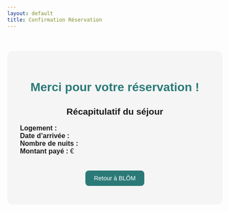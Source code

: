 ```yaml
---
layout: default
title: Confirmation Réservation
---
```


<div style="max-width:600px; margin:50px auto; background:#f5f5f5; padding:30px; border-radius:12px; text-align:center; font-family:sans-serif;">
  <h1 style="color:#2b7a78;">Merci pour votre réservation !</h1>
  <p id="message" style="font-size:1.1rem; margin-bottom:20px;"></p>

  <h2>Récapitulatif du séjour</h2>
  <ul style="list-style:none; padding:0; font-size:1rem; text-align:left;">
    <li><strong>Logement :</strong> <span id="recapLogement"></span></li>
    <li><strong>Date d’arrivée :</strong> <span id="recapDate"></span></li>
    <li><strong>Nombre de nuits :</strong> <span id="recapNuits"></span></li>
    <li><strong>Montant payé :</strong> <span id="recapMontant"></span> €</li>
  </ul>

  <a href="/blom/" style="display:inline-block; margin-top:20px; padding:10px 20px; background:#2b7a78; color:white; text-decoration:none; border-radius:8px;">Retour à BLŌM</a>
</div>

<script>
  const params = new URLSearchParams(window.location.search);

  const success = params.get('success') === 'true';
  document.getElementById('message').textContent = success 
    ? "Votre paiement a été effectué avec succès ✅"
    : "Le paiement a été annulé ou a échoué ❌";
  document.getElementById('message').style.color = success ? 'green' : 'red';

  document.getElementById('recapLogement').textContent = params.get('logement') || 'Non renseigné';
  document.getElementById('recapDate').textContent = params.get('date') || 'Non renseignée';
  document.getElementById('recapNuits').textContent = params.get('nuits') || 'Non renseigné';
  document.getElementById('recapMontant').textContent = params.get('montant') || 'Non renseigné';
</script>
